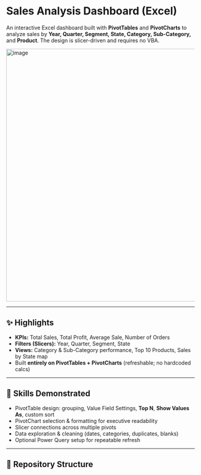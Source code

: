 # Sales Analysis Dashboard (Excel)

An interactive Excel dashboard built with **PivotTables** and **PivotCharts** to analyze sales by **Year, Quarter, Segment, State, Category, Sub-Category,** and **Product**. The design is slicer-driven and requires no VBA.

<img width="988" height="674" alt="image" src="https://github.com/user-attachments/assets/9f9b167a-3af3-47ea-a79d-a29ea21e439f" />


---

## ✨ Highlights

- **KPIs:** Total Sales, Total Profit, Average Sale, Number of Orders  
- **Filters (Slicers):** Year, Quarter, Segment, State  
- **Views:** Category & Sub-Category performance, Top 10 Products, Sales by State map  
- Built **entirely on PivotTables + PivotCharts** (refreshable; no hardcoded calcs)

---

## 🧠 Skills Demonstrated

- PivotTable design: grouping, Value Field Settings, **Top N**, **Show Values As**, custom sort  
- PivotChart selection & formatting for executive readability  
- Slicer connections across multiple pivots  
- Data exploration & cleaning (dates, categories, duplicates, blanks)  
- Optional Power Query setup for repeatable refresh

---

## 📁 Repository Structure


